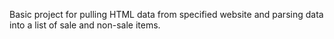 Basic project for pulling HTML data from specified website and parsing data into a list of sale and non-sale items. 

